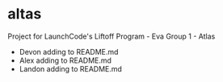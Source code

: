 # altas
Project for LaunchCode's Liftoff Program - Eva Group 1 - Atlas

- Devon adding to README.md
- Alex adding to README.md
- Landon adding to README.md